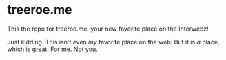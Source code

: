# treeroe.me

This the repo for treeroe.me, your new favorite place on the Interwebz!

Just kidding. This isn't even _my_ favorite place on the web. But it is _a_ place, which is great. For me. Not you.

